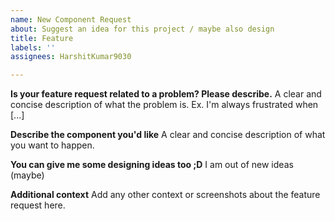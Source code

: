 ```yaml
---
name: New Component Request
about: Suggest an idea for this project / maybe also design
title: Feature
labels: ''
assignees: HarshitKumar9030

---
```


**Is your feature request related to a problem? Please describe.**
A clear and concise description of what the problem is. Ex. I'm always frustrated when [...]

**Describe the component you'd like**
A clear and concise description of what you want to happen.

**You can give me some designing ideas too ;D**
I am out of new ideas (maybe)

**Additional context**
Add any other context or screenshots about the feature request here.
